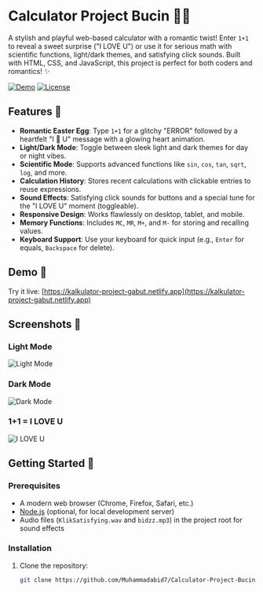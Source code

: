 # Calculator Project Bucin 🧮💖

A stylish and playful web-based calculator with a romantic twist! Enter `1+1` to reveal a sweet surprise ("I LOVE U") or use it for serious math with scientific functions, light/dark themes, and satisfying click sounds. Built with HTML, CSS, and JavaScript, this project is perfect for both coders and romantics! ✨

[![Demo](https://img.shields.io/badge/Live_Demo-Netlify-brightgreen)](https://kalkulator-project-gabut.netlify.app)
[![License](https://img.shields.io/badge/License-MIT-blue)](./LICENSE)

## Features 🌟
- **Romantic Easter Egg**: Type `1+1` for a glitchy "ERROR" followed by a heartfelt "I 💖 U" message with a glowing heart animation.
- **Light/Dark Mode**: Toggle between sleek light and dark themes for day or night vibes.
- **Scientific Mode**: Supports advanced functions like `sin`, `cos`, `tan`, `sqrt`, `log`, and more.
- **Calculation History**: Stores recent calculations with clickable entries to reuse expressions.
- **Sound Effects**: Satisfying click sounds for buttons and a special tune for the "I LOVE U" moment (toggleable).
- **Responsive Design**: Works flawlessly on desktop, tablet, and mobile.
- **Memory Functions**: Includes `MC`, `MR`, `M+`, and `M-` for storing and recalling values.
- **Keyboard Support**: Use your keyboard for quick input (e.g., `Enter` for equals, `Backspace` for delete).

## Demo 📱
Try it live: [https://kalkulator-project-gabut.netlify.app](https://kalkulator-project-gabut.netlify.app)

## Screenshots 📸
### Light Mode
![Light Mode](screenshots/light-mode.png)

### Dark Mode
![Dark Mode](screenshots/dark-mode.png)

### 1+1 = I LOVE U
![I LOVE U](screenshots/iloveu.png)

## Getting Started 🚀

### Prerequisites
- A modern web browser (Chrome, Firefox, Safari, etc.)
- [Node.js](https://nodejs.org/) (optional, for local development server)
- Audio files (`KlikSatisfying.wav` and `bidzz.mp3`) in the project root for sound effects

### Installation
1. Clone the repository:
   ```bash
   git clone https://github.com/Muhammadabid7/Calculator-Project-Bucin.git
